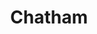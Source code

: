 ---
title:			"Chatham"
post_path:	2017-04-22-chatham
date_start:	2017_04_22
date_end:   2017_04_23
metadata:
  - year: 2017
  - cities:
      - Nassau
      - Chatham
  - states:
      - New York
  - countries:
      - The United States
  - continents:
      - North America
photos:
  - ext:    01.jpg
    class:  horizontal
  - ext:    02.jpg
    class:  vertical
---